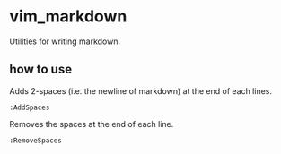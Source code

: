 # vim_markdown
Utilities for writing markdown.

## how to use
Adds 2-spaces (i.e. the newline of markdown) at the end of each lines.
``` vim
:AddSpaces
```

Removes the spaces at the end of each line.
``` vim
:RemoveSpaces
```
